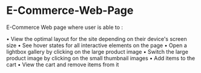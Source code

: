 # E-Commerce-Web-Page

E-Commerce Web page where user is able to :

• View the optimal layout for the site depending on their device's screen size
• See hover states for all interactive elements on the page
• Open a lightbox gallery by clicking on the large product image
• Switch the large product image by clicking on the small thumbnail images
• Add items to the cart
• View the cart and remove items from it
